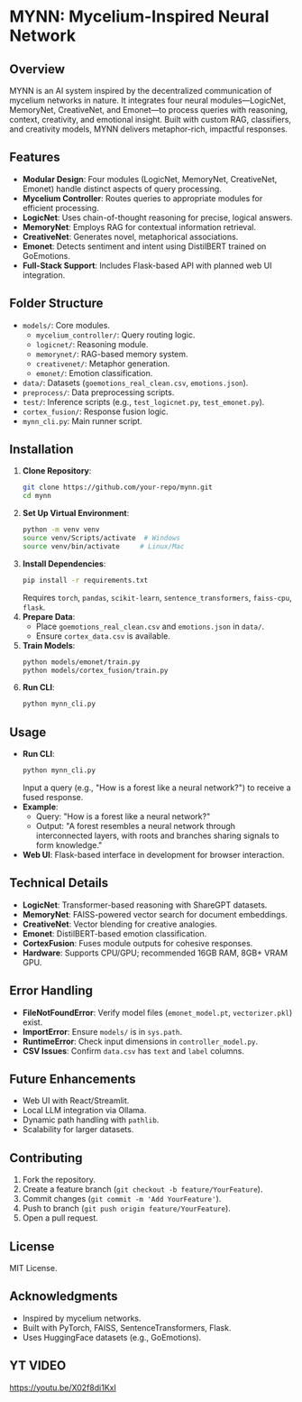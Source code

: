 # MYNN: Mycelium-Inspired Neural Network

## Overview
MYNN is an AI system inspired by the decentralized communication of mycelium networks in nature. It integrates four neural modules—LogicNet, MemoryNet, CreativeNet, and Emonet—to process queries with reasoning, context, creativity, and emotional insight. Built with custom RAG, classifiers, and creativity models, MYNN delivers metaphor-rich, impactful responses.

## Features
- **Modular Design**: Four modules (LogicNet, MemoryNet, CreativeNet, Emonet) handle distinct aspects of query processing.
- **Mycelium Controller**: Routes queries to appropriate modules for efficient processing.
- **LogicNet**: Uses chain-of-thought reasoning for precise, logical answers.
- **MemoryNet**: Employs RAG for contextual information retrieval.
- **CreativeNet**: Generates novel, metaphorical associations.
- **Emonet**: Detects sentiment and intent using DistilBERT trained on GoEmotions.
- **Full-Stack Support**: Includes Flask-based API with planned web UI integration.

## Folder Structure
- `models/`: Core modules.
  - `mycelium_controller/`: Query routing logic.
  - `logicnet/`: Reasoning module.
  - `memorynet/`: RAG-based memory system.
  - `creativenet/`: Metaphor generation.
  - `emonet/`: Emotion classification.
- `data/`: Datasets (`goemotions_real_clean.csv`, `emotions.json`).
- `preprocess/`: Data preprocessing scripts.
- `test/`: Inference scripts (e.g., `test_logicnet.py`, `test_emonet.py`).
- `cortex_fusion/`: Response fusion logic.
- `mynn_cli.py`: Main runner script.

## Installation
1. **Clone Repository**:
   ```bash
   git clone https://github.com/your-repo/mynn.git
   cd mynn
   ```
2. **Set Up Virtual Environment**:
   ```bash
   python -m venv venv
   source venv/Scripts/activate  # Windows
   source venv/bin/activate     # Linux/Mac
   ```
3. **Install Dependencies**:
   ```bash
   pip install -r requirements.txt
   ```
   Requires `torch`, `pandas`, `scikit-learn`, `sentence_transformers`, `faiss-cpu`, `flask`.
4. **Prepare Data**:
   - Place `goemotions_real_clean.csv` and `emotions.json` in `data/`.
   - Ensure `cortex_data.csv` is available.
5. **Train Models**:
   ```bash
   python models/emonet/train.py
   python models/cortex_fusion/train.py
   ```
6. **Run CLI**:
   ```bash
   python mynn_cli.py
   ```

## Usage
- **Run CLI**:
   ```bash
   python mynn_cli.py
   ```
   Input a query (e.g., "How is a forest like a neural network?") to receive a fused response.
- **Example**:
   - Query: "How is a forest like a neural network?"
   - Output: "A forest resembles a neural network through interconnected layers, with roots and branches sharing signals to form knowledge."
- **Web UI**: Flask-based interface in development for browser interaction.

## Technical Details
- **LogicNet**: Transformer-based reasoning with ShareGPT datasets.
- **MemoryNet**: FAISS-powered vector search for document embeddings.
- **CreativeNet**: Vector blending for creative analogies.
- **Emonet**: DistilBERT-based emotion classification.
- **CortexFusion**: Fuses module outputs for cohesive responses.
- **Hardware**: Supports CPU/GPU; recommended 16GB RAM, 8GB+ VRAM GPU.

## Error Handling
- **FileNotFoundError**: Verify model files (`emonet_model.pt`, `vectorizer.pkl`) exist.
- **ImportError**: Ensure `models/` is in `sys.path`.
- **RuntimeError**: Check input dimensions in `controller_model.py`.
- **CSV Issues**: Confirm `data.csv` has `text` and `label` columns.

## Future Enhancements
- Web UI with React/Streamlit.
- Local LLM integration via Ollama.
- Dynamic path handling with `pathlib`.
- Scalability for larger datasets.

## Contributing
1. Fork the repository.
2. Create a feature branch (`git checkout -b feature/YourFeature`).
3. Commit changes (`git commit -m 'Add YourFeature'`).
4. Push to branch (`git push origin feature/YourFeature`).
5. Open a pull request.

## License
MIT License.

## Acknowledgments
- Inspired by mycelium networks.
- Built with PyTorch, FAISS, SentenceTransformers, Flask.
- Uses HuggingFace datasets (e.g., GoEmotions).

## YT  VIDEO
https://youtu.be/X02f8di1KxI
